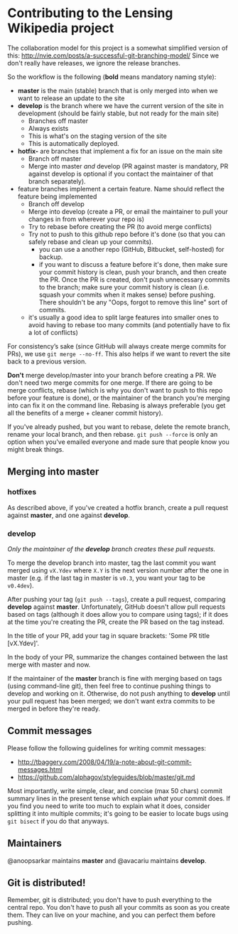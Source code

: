 # Contributing to the Lensing Wikipedia project

The collaboration model for this project is a somewhat simplified version of
this: http://nvie.com/posts/a-successful-git-branching-model/ Since we don't
really have releases, we ignore the release branches.

So the workflow is the following (**bold** means mandatory naming style):

* **master** is the main (stable) branch that is only merged into when we want
  to release an update to the site
* **develop** is the branch where we have the current version of the site in
  development (should be fairly stable, but not ready for the main site)
    * Branches off master
    * Always exists
    * This is what's on the staging version of the site
    * This is automatically deployed.
* **hotfix-** are branches that implement a fix for an issue on the main site
    * Branch off master
    * Merge into master *and* develop (PR against master is mandatory, PR
      against develop is optional if you contact the maintainer of that branch
      separately).
* feature branches implement a certain feature. Name should reflect the feature
  being implemented
    * Branch off develop
    * Merge into develop (create a PR, or email the maintainer to pull your
      changes in from wherever your repo is)
    * Try to rebase before creating the PR (to avoid merge conflicts)
    * Try not to push to this github repo before it's done (so that you can
      safely rebase and clean up your commits).
        * you can use a another repo (GitHub, Bitbucket, self-hosted) for
          backup.
        * if you want to discuss a feature before it's done, then make sure
          your commit history is clean, push your branch, and then create the
          PR. Once the PR is created, don't push unnecessary commits to the
          branch; make sure your commit history is clean (i.e. squash your
          commits when it makes sense) before pushing. There shouldn't be any
          "Oops, forgot to remove this line" sort of commits.
    * it's usually a good idea to split large features into smaller ones to
      avoid having to rebase too many commits (and potentially have to fix a
      lot of conflicts)

For consistency’s sake (since GitHub will always create merge commits for PRs),
we use `git merge --no-ff`. This also helps if we want to revert the site
back to a previous version.

**Don't** merge develop/master into your branch before creating a PR. We don't
need two merge commits for one merge. If there are going to be merge conflicts,
rebase (which is why you don't want to push to this repo before your feature is
done), or the maintainer of the branch you're merging into can fix it on the
command line. Rebasing is always preferable (you get all the benefits of a
merge + cleaner commit history).

If you've already pushed, but you want to rebase, delete the remote branch,
rename your local branch, and then rebase. `git push --force` is only an option
when you've emailed everyone and made sure that people know you might break
things.

## Merging into master

### hotfixes

As described above, if you've created a hotfix branch, create a pull request
against **master**, and one against **develop**.

### develop

_Only the maintainer of the **develop** branch creates these pull requests._

To merge the develop branch into master, tag the last commit you want merged
using `vX.Ydev` where `X.Y` is the next version number after the one in master
(e.g. if the last tag in master is `v0.3`, you want your tag to be `v0.4dev`).

After pushing your tag (`git push --tags`), create a pull request, comparing
**develop** against **master**. Unfortunately, GitHub doesn't allow pull
requests based on tags (although it does allow you to compare using tags); if
it does at the time you're creating the PR, create the PR based on the tag
instead.

In the title of your PR, add your tag in square brackets: 'Some PR title
[vX.Ydev]'.

In the body of your PR, summarize the changes contained between the last merge
with master and now.

If the maintainer of the **master** branch is fine with merging based on tags
(using command-line git), then feel free to continue pushing things to develop
and working on it. Otherwise, do not push anything to **develop** until your
pull request has been merged; we don't want extra commits to be merged in
before they're ready.


## Commit messages

Please follow the following guidelines for writing commit messages:

* http://tbaggery.com/2008/04/19/a-note-about-git-commit-messages.html
* https://github.com/alphagov/styleguides/blob/master/git.md

Most importantly, write simple, clear, and concise (max 50 chars) commit
summary lines in the present tense which explain _what_ your commit does. If
you find you need to write too much to explain what it does, consider splitting
it into multiple commits; it's going to be easier to locate bugs using `git
bisect` if you do that anyways.


## Maintainers

@anoopsarkar maintains **master** and @avacariu maintains **develop**.

## Git is distributed!

Remember, git is distributed; you don't have to push everything to the central
repo. You don't have to push all your commits as soon as you create them. They
can live on your machine, and you can perfect them before pushing.

